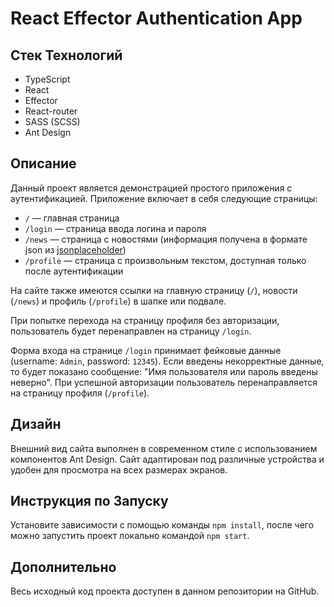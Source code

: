 # React Effector Authentication App

## Стек Технологий
- TypeScript
- React
- Effector
- React-router
- SASS (SCSS)
- Ant Design

## Описание
Данный проект является демонстрацией простого приложения с аутентификацией. Приложение включает в себя следующие страницы:

- `/` — главная страница
- `/login` — страница ввода логина и пароля
- `/news` — страница с новостями (информация получена в формате json из [jsonplaceholder](http://jsonplaceholder.typicode.com/))
- `/profile` — страница с произвольным текстом, доступная только после аутентификации

На сайте также имеются ссылки на главную страницу (`/`), новости (`/news`) и профиль (`/profile`) в шапке или подвале. 

При попытке перехода на страницу профиля без авторизации, пользователь будет перенаправлен на страницу `/login`. 

Форма входа на странице `/login` принимает фейковые данные (username: `Admin`, password: `12345`). Если введены некорректные данные, то будет показано сообщение: "Имя пользователя или пароль введены неверно". При успешной авторизации пользователь перенаправляется на страницу профиля (`/profile`). 

## Дизайн
Внешний вид сайта выполнен в современном стиле с использованием компонентов Ant Design. Сайт адаптирован под различные устройства и удобен для просмотра на всех размерах экранов. 

## Инструкция по Запуску
Установите зависимости с помощью команды `npm install`, после чего можно запустить проект локально командой `npm start`.

## Дополнительно
Весь исходный код проекта доступен в данном репозитории на GitHub. 
